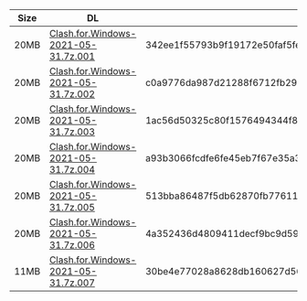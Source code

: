 |    Size   |     DL  | sha512sum |
|  ---  |  ---  |  ---  |
| 20MB | [Clash.for.Windows-2021-05-31.7z.001](https://cdn.jsdelivr.net/gh/appleians/cfw_m1@main/Clash.for.Windows-2021-05-31.7z.001) | 342ee1f55793b9f19172e50faf5fefc97a197082be9f58e66b1b5758963045374f055147e7f7cbcb7763d816df85702e56c98c9724d8920b0b2f7c23f8858261 |
| 20MB | [Clash.for.Windows-2021-05-31.7z.002](https://cdn.jsdelivr.net/gh/appleians/cfw_m1@main/Clash.for.Windows-2021-05-31.7z.002) | c0a9776da987d21288f6712fb296b505e27bf77531c342b37566dfd8426f9dc4c5cb4ac4a7b682831803aff41c190af3a63405b1425d1b9b54ba8b8dc29624a4 |
| 20MB | [Clash.for.Windows-2021-05-31.7z.003](https://cdn.jsdelivr.net/gh/appleians/cfw_m1@main/Clash.for.Windows-2021-05-31.7z.003) | 1ac56d50325c80f1576494344f892e99f9d926a8501b7e2876411a4710b71a49c8f2374c6f305883369c3b29884802af0af19ab1c2427a486e908b3622f130cd |
| 20MB | [Clash.for.Windows-2021-05-31.7z.004](https://cdn.jsdelivr.net/gh/appleians/cfw_m1@main/Clash.for.Windows-2021-05-31.7z.004) | a93b3066fcdfe6fe45eb7f67e35a36e3694a4d7a89efc066307d17c1145431b2b5574d6489a11850514cfbbb40c9242032512823c8bef3b2b15a3b1c7a12eb99 |
| 20MB | [Clash.for.Windows-2021-05-31.7z.005](https://cdn.jsdelivr.net/gh/appleians/cfw_m1@main/Clash.for.Windows-2021-05-31.7z.005) | 513bba86487f5db62870fb7761189d6d3f261e711fa97c92fc7eb5c7391a672429eb07e9fa4e5044c9feee1a16742bd14e1f35e276a25b612755758e1d78b3fe |
| 20MB | [Clash.for.Windows-2021-05-31.7z.006](https://cdn.jsdelivr.net/gh/appleians/cfw_m1@main/Clash.for.Windows-2021-05-31.7z.006) | 4a352436d4809411decf9bc9d59275f404d95b2bcc340c5456f9d45f11acfe32b13ba3a6a505e9ba227b0e06463a5d339ef546099bd8fb98f6fbc4c208f32546 |
| 11MB | [Clash.for.Windows-2021-05-31.7z.007](https://cdn.jsdelivr.net/gh/appleians/cfw_m1@main/Clash.for.Windows-2021-05-31.7z.007) | 30be4e77028a8628db160627d564f4e8137c36fe27d4a1bcfbdc597fd3c9cafa0afa4910b514b4ae5c61859877f6641e1a15adbbe03d16477b9971e2ecf611ea |
